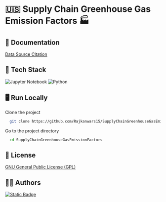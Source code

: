 # 🇺🇸 Supply Chain Greenhouse Gas Emission Factors 🏭

## 📄 Documentation

[Data Source Citation](datasource_citation.md)

## 🎒 Tech Stack

![Jupyter Notebook](https://img.shields.io/badge/jupyter-%23FA0F00.svg?style=for-the-badge&logo=jupyter&logoColor=white)
![Python](https://img.shields.io/badge/python-3670A0?style=for-the-badge&logo=python&logoColor=ffdd54)

## 🖥️ Run Locally

Clone the project

```bash
  git clone https://github.com/Rajkanwars15/SupplyChainGreenhouseGasEmissionFactors
```

Go to the project directory

```bash
  cd SupplyChainGreenhouseGasEmissionFactors
```

## 🪪 License

[GNU General Public License (GPL)](LICENSE.md)

## 👨‍💻 Authors

[![Static Badge](https://img.shields.io/badge/Rajkanwars15-yellow?logo=GitHub&link=https%3A%2F%2Fgithub.com%2FRajkanwars15)
](https://www.github.com/rajkanwars15)